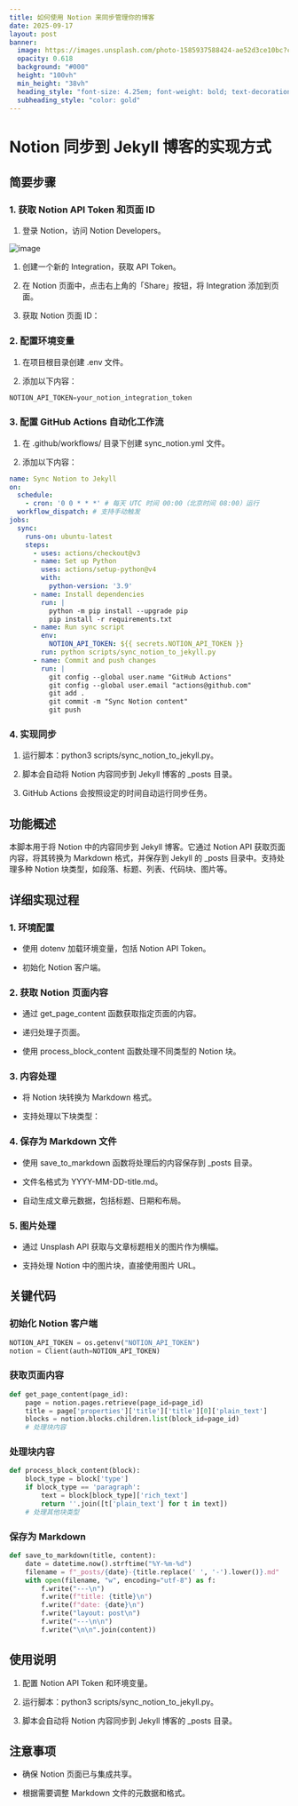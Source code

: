 ```yaml
---
title: 如何使用 Notion 来同步管理你的博客
date: 2025-09-17
layout: post
banner:
  image: https://images.unsplash.com/photo-1585937588424-ae52d3ce10bc?crop=entropy&cs=tinysrgb&fit=max&fm=jpg&ixid=M3w2OTIwMzJ8MHwxfHJhbmRvbXx8fHx8fHx8fDE3NTgwOTA3MDB8&ixlib=rb-4.1.0&q=80&w=1080
  opacity: 0.618
  background: "#000"
  height: "100vh"
  min_height: "38vh"
  heading_style: "font-size: 4.25em; font-weight: bold; text-decoration: underline"
  subheading_style: "color: gold"
---
```


# Notion 同步到 Jekyll 博客的实现方式

## 简要步骤

### 1. 获取 Notion API Token 和页面 ID

1. 登录 Notion，访问 Notion Developers。

![image](https://prod-files-secure.s3.us-west-2.amazonaws.com/a7a0cc5a-89b9-4cda-8686-1fba0ca52f40/d19c1afe-dea5-4312-9333-786b0ba83054/image.png?X-Amz-Algorithm=AWS4-HMAC-SHA256&X-Amz-Content-Sha256=UNSIGNED-PAYLOAD&X-Amz-Credential=ASIAZI2LB466TMGGTG6C%2F20250917%2Fus-west-2%2Fs3%2Faws4_request&X-Amz-Date=20250917T063140Z&X-Amz-Expires=3600&X-Amz-Security-Token=IQoJb3JpZ2luX2VjECYaCXVzLXdlc3QtMiJHMEUCIQDHQPzxi0UC1bgQpIOLxy5xtpbC%2BMje9FH%2BDviOEcEwoAIgNi%2FlCSblB%2BKK0q5uGD53sbW8%2FRDWOjTcKNr7zndVnvIqiAQIn%2F%2F%2F%2F%2F%2F%2F%2F%2F%2F%2FARAAGgw2Mzc0MjMxODM4MDUiDKU2uOfSCDTfru5P0ircA%2FWWLvcGBqN62pTJSSBhr%2BIBvc1rYL5q1%2F1Q3i38UdpswRZWimK8rfay3NUrleBcAU6Pa1QStxvNHKj9Cvpto1wRs0lgGq7JTIMoyHOhb4WzGvmMR%2Fvf51zYcb36tNYRKowjznWfWozqpsMmWxyc1grLT3v6wr%2BLuNGvMxD9bGxEgtA%2FH1YJvcXa0CuAm%2ByjwqbvlCkHIyrNf712s2k8psrC5QiJHlG8enwOaZWWTRdonVGNGGzML2lh1MajFNRypILTygFBkY6U%2FNwPoxXwfkSfjg%2F3e%2BEWUsMdZMjGfvSpqKV%2BPy%2BZq%2B7E%2Fq0zr4vfns1UOes6c0Q0Hy2RILeSjUY90lREdqcm%2FtsTxKMmJ0277dxZ0yeMOSiLE8Xn23wN3HEm%2BaRpwXRZqWPHgE6%2FOW%2BGA7QdlCrJx5CK1G7Lu3W%2FRc6Lgl5xAZpHBNa3YVE0DkM7144UScrTteKZ9FO%2BtdKYOpkFbXc1KqRrt52REEMe0npUTQJJ0akadO5SXsM0YOXXhD3%2F0EjJhHPO5ErxesPA1Mmy0OzccMd3YBuoA%2BDrKTKMTi%2BtfvLKyXJTVnXYsVb07XqglR4xaqDn5lbzT7hFktjWvMKr3NNIuUtyOB4%2B%2FLtRsq%2FAc1gkMfRlMKeUqcYGOqUBhFa6uFddRENFg0jA7fzXJL2OtAB9JxEb9hgLGw%2FUghGbrgnbpWu%2B8nbBsYmywZG6NvtqK0lgpkybwGsvXNCzzwRLxEPNddFzEZmvyQpKQ1%2Bc0KsQKlpEjluf%2BgVZ0WB6X2d%2By0WJn3ZWIGbMR6ew5ytaSntji4rg2ITPekyH1R1RIxNR3qdiT1yl9tdKeLTOHlnz%2BfrJeIeVk4XnytnmZJ0p%2F4CU&X-Amz-Signature=e1507edd052c3736fba5140555727522f927e224485b8314f898cb3d95040da2&X-Amz-SignedHeaders=host&x-amz-checksum-mode=ENABLED&x-id=GetObject)

1. 创建一个新的 Integration，获取 API Token。

1. 在 Notion 页面中，点击右上角的「Share」按钮，将 Integration 添加到页面。

1. 获取 Notion 页面 ID：


### 2. 配置环境变量

1. 在项目根目录创建 .env 文件。

1. 添加以下内容：

```javascript
NOTION_API_TOKEN=your_notion_integration_token
```

### 3. 配置 GitHub Actions 自动化工作流

1. 在 .github/workflows/ 目录下创建 sync_notion.yml 文件。

1. 添加以下内容：

```yaml
name: Sync Notion to Jekyll
on:
  schedule:
    - cron: '0 0 * * *' # 每天 UTC 时间 00:00（北京时间 08:00）运行
  workflow_dispatch: # 支持手动触发
jobs:
  sync:
    runs-on: ubuntu-latest
    steps:
      - uses: actions/checkout@v3
      - name: Set up Python
        uses: actions/setup-python@v4
        with:
          python-version: '3.9'
      - name: Install dependencies
        run: |
          python -m pip install --upgrade pip
          pip install -r requirements.txt
      - name: Run sync script
        env:
          NOTION_API_TOKEN: ${{ secrets.NOTION_API_TOKEN }}
        run: python scripts/sync_notion_to_jekyll.py
      - name: Commit and push changes
        run: |
          git config --global user.name "GitHub Actions"
          git config --global user.email "actions@github.com"
          git add .
          git commit -m "Sync Notion content"
          git push
```

### 4. 实现同步

1. 运行脚本：python3 scripts/sync_notion_to_jekyll.py。

1. 脚本会自动将 Notion 内容同步到 Jekyll 博客的 _posts 目录。

1. GitHub Actions 会按照设定的时间自动运行同步任务。

## 功能概述

本脚本用于将 Notion 中的内容同步到 Jekyll 博客。它通过 Notion API 获取页面内容，将其转换为 Markdown 格式，并保存到 Jekyll 的 _posts 目录中。支持处理多种 Notion 块类型，如段落、标题、列表、代码块、图片等。

## 详细实现过程

### 1. 环境配置

- 使用 dotenv 加载环境变量，包括 Notion API Token。

- 初始化 Notion 客户端。

### 2. 获取 Notion 页面内容

- 通过 get_page_content 函数获取指定页面的内容。

- 递归处理子页面。

- 使用 process_block_content 函数处理不同类型的 Notion 块。

### 3. 内容处理

- 将 Notion 块转换为 Markdown 格式。

- 支持处理以下块类型：


### 4. 保存为 Markdown 文件

- 使用 save_to_markdown 函数将处理后的内容保存到 _posts 目录。

- 文件名格式为 YYYY-MM-DD-title.md。

- 自动生成文章元数据，包括标题、日期和布局。

### 5. 图片处理

- 通过 Unsplash API 获取与文章标题相关的图片作为横幅。

- 支持处理 Notion 中的图片块，直接使用图片 URL。

## 关键代码

### 初始化 Notion 客户端

```python
NOTION_API_TOKEN = os.getenv("NOTION_API_TOKEN")
notion = Client(auth=NOTION_API_TOKEN)
```

### 获取页面内容

```python
def get_page_content(page_id):
    page = notion.pages.retrieve(page_id=page_id)
    title = page['properties']['title']['title'][0]['plain_text']
    blocks = notion.blocks.children.list(block_id=page_id)
    # 处理块内容
```

### 处理块内容

```python
def process_block_content(block):
    block_type = block['type']
    if block_type == 'paragraph':
        text = block[block_type]['rich_text']
        return ''.join([t['plain_text'] for t in text])
    # 处理其他块类型
```

### 保存为 Markdown

```python
def save_to_markdown(title, content):
    date = datetime.now().strftime("%Y-%m-%d")
    filename = f"_posts/{date}-{title.replace(' ', '-').lower()}.md"
    with open(filename, "w", encoding="utf-8") as f:
        f.write("---\n")
        f.write(f"title: {title}\n")
        f.write(f"date: {date}\n")
        f.write("layout: post\n")
        f.write("---\n\n")
        f.write("\n\n".join(content))
```

## 使用说明

1. 配置 Notion API Token 和环境变量。

1. 运行脚本：python3 scripts/sync_notion_to_jekyll.py。

1. 脚本会自动将 Notion 内容同步到 Jekyll 博客的 _posts 目录。

## 注意事项

- 确保 Notion 页面已与集成共享。

- 根据需要调整 Markdown 文件的元数据和格式。